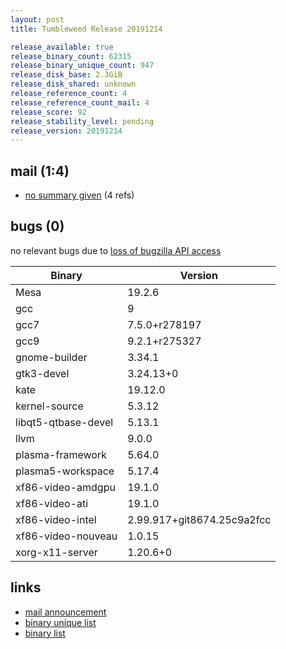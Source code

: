 ```yaml
---
layout: post
title: Tumbleweed Release 20191214

release_available: true
release_binary_count: 62315
release_binary_unique_count: 947
release_disk_base: 2.3GiB
release_disk_shared: unknown
release_reference_count: 4
release_reference_count_mail: 4
release_score: 92
release_stability_level: pending
release_version: 20191214
---
```


## mail (1:4)

- [no summary given](https://lists.opensuse.org/opensuse-factory/2019-12/msg00092.html) (4 refs)

## bugs (0)

<!--more-->

no relevant bugs due to [loss of bugzilla API access](https://bugzilla.opensuse.org/show_bug.cgi?id=1157722)

Binary | Version
--- | ---
Mesa | 19.2.6
gcc | 9
gcc7 | 7.5.0+r278197
gcc9 | 9.2.1+r275327
gnome-builder | 3.34.1
gtk3-devel | 3.24.13+0
kate | 19.12.0
kernel-source | 5.3.12
libqt5-qtbase-devel | 5.13.1
llvm | 9.0.0
plasma-framework | 5.64.0
plasma5-workspace | 5.17.4
xf86-video-amdgpu | 19.1.0
xf86-video-ati | 19.1.0
xf86-video-intel | 2.99.917+git8674.25c9a2fcc
xf86-video-nouveau | 1.0.15
xorg-x11-server | 1.20.6+0

## links

- [mail announcement](https://lists.opensuse.org/opensuse-factory/2019-12/msg00090.html)
- [binary unique list](http://download.opensuse.org/history/20191214/rpm.unique.list)
- [binary list](http://download.opensuse.org/history/20191214/rpm.list)
